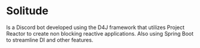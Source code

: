 # Solitude

Is a Discord bot developed using the D4J framework that utilizes Project Reactor to create non blocking reactive applications.
Also using Spring Boot to streamline DI and other features.